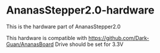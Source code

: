 # AnanasStepper2.0-hardware
This is the hardware part of AnanasStepper2.0

This hardware is compatible with https://github.com/Dark-Guan/AnanasBoard 
Drive should be set for 3.3V